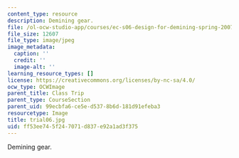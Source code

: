 ```yaml
---
content_type: resource
description: Demining gear.
file: /ol-ocw-studio-app/courses/ec-s06-design-for-demining-spring-2007/ff53ee745f247071d837e92a1ad3f375_trial06.jpg
file_size: 12607
file_type: image/jpeg
image_metadata:
  caption: ''
  credit: ''
  image-alt: ''
learning_resource_types: []
license: https://creativecommons.org/licenses/by-nc-sa/4.0/
ocw_type: OCWImage
parent_title: Class Trip
parent_type: CourseSection
parent_uid: 99ecbfa6-ce5e-d537-8b6d-181d91efeba3
resourcetype: Image
title: trial06.jpg
uid: ff53ee74-5f24-7071-d837-e92a1ad3f375
---
```

Demining gear.